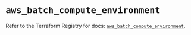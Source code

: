 # `aws_batch_compute_environment`

Refer to the Terraform Registry for docs: [`aws_batch_compute_environment`](https://registry.terraform.io/providers/hashicorp/aws/5.97.0/docs/resources/batch_compute_environment).
